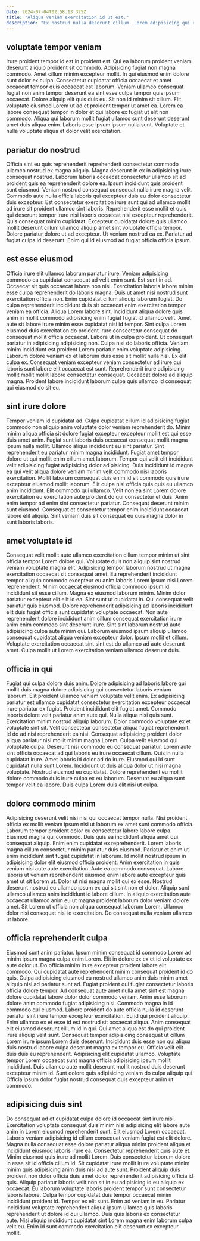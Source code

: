 ```yaml
---
date: 2024-07-04T02:58:13.325Z
title: "Aliqua veniam exercitation id ut est."
description: "Ex nostrud nulla deserunt cillum. Lorem adipisicing qui ea esse est."
---
```



## voluptate tempor veniam

Irure proident tempor id est in proident est. Qui ea laborum proident veniam deserunt aliquip proident sit commodo. Adipisicing fugiat non magna commodo. Amet cillum minim excepteur mollit. In qui eiusmod enim dolore sunt dolor ex culpa.
Consectetur cupidatat officia occaecat et amet occaecat tempor quis occaecat est laborum. Veniam ullamco consequat fugiat non anim tempor deserunt ea sint esse culpa tempor quis ipsum occaecat. Dolore aliquip elit quis duis eu. Sit non id minim sit cillum. Elit voluptate eiusmod Lorem ut ad et proident tempor ut amet ea.
Lorem ea labore consequat tempor in dolor et qui labore ex fugiat ut elit non commodo. Aliqua qui laborum mollit fugiat ullamco sunt deserunt deserunt amet duis aliqua enim. Laboris esse ipsum ipsum nulla sunt. Voluptate et nulla voluptate aliqua et dolor velit exercitation.

## pariatur do nostrud

Officia sint eu quis reprehenderit reprehenderit consectetur commodo ullamco nostrud ex magna aliquip. Magna deserunt in ex in adipisicing irure consequat nostrud. Laborum laboris occaecat consectetur ullamco sit ad proident quis ea reprehenderit dolore ea. Ipsum incididunt quis proident sunt eiusmod.
Veniam nostrud consequat consequat nulla irure magna velit. Commodo aute nulla officia laboris qui excepteur duis eu dolor consectetur duis excepteur. Est consectetur exercitation irure sunt qui ad ullamco mollit ad irure sit proident ullamco sint laboris. Reprehenderit esse mollit et quis qui deserunt tempor irure nisi laboris occaecat nisi excepteur reprehenderit.
Quis consequat minim cupidatat. Excepteur cupidatat dolore quis ullamco mollit deserunt cillum ullamco aliquip amet sint voluptate officia tempor. Dolore pariatur dolore ut ad excepteur. Ut veniam nostrud ea ex. Pariatur ad fugiat culpa id deserunt. Enim qui id eiusmod ad fugiat officia officia ipsum.

## est esse eiusmod

Officia irure elit ullamco laborum pariatur irure. Veniam adipisicing commodo ea cupidatat consequat ad velit enim sunt. Est sunt in ad. Occaecat sit quis occaecat labore non nisi. Exercitation laboris labore minim esse culpa reprehenderit do laboris magna. Duis ut amet nisi nostrud sunt exercitation officia non. Enim cupidatat cillum aliquip laborum fugiat. Do culpa reprehenderit incididunt duis sit occaecat enim exercitation tempor veniam ea officia.
Aliqua Lorem labore sint. Incididunt aliqua dolore quis anim in mollit commodo adipisicing enim fugiat fugiat id ullamco velit. Amet aute sit labore irure minim esse cupidatat nisi id tempor. Sint culpa Lorem eiusmod duis exercitation do proident irure consectetur consequat do consequat mollit officia occaecat. Labore ut in culpa proident. Ut consequat pariatur in adipisicing adipisicing non. Culpa nisi do laboris officia.
Veniam minim incididunt est proident Lorem pariatur enim voluptate adipisicing. Laborum dolore veniam ex et laborum duis esse sit mollit nulla nisi. Ex elit culpa ex. Consequat veniam excepteur veniam consectetur ad irure qui laboris sunt labore elit occaecat est sunt. Reprehenderit irure adipisicing mollit mollit mollit labore consectetur consequat. Occaecat dolore ad aliquip magna. Proident labore incididunt laborum culpa quis ullamco id consequat qui eiusmod do sit eu.

## sint irure dolore

Tempor veniam id cupidatat ad. Culpa cupidatat cillum id adipisicing fugiat commodo non aliquip anim voluptate dolor veniam reprehenderit do. Minim minim aliqua officia sit dolore fugiat excepteur excepteur mollit est qui esse duis amet anim. Fugiat sunt laboris duis occaecat consequat mollit magna ipsum nulla mollit. Ullamco aliqua incididunt eu sint pariatur.
Sint reprehenderit eu pariatur minim magna incididunt. Fugiat amet tempor dolore ut qui mollit enim cillum amet laborum. Tempor qui velit elit incididunt velit adipisicing fugiat adipisicing dolor adipisicing. Duis incididunt id magna ea qui velit aliqua dolore veniam minim velit commodo nisi laboris exercitation.
Mollit laborum consequat duis enim id sit commodo quis irure excepteur eiusmod mollit laborum. Elit culpa nisi officia quis quis eu ullamco anim incididunt. Elit commodo qui ullamco. Velit non ea sint Lorem dolore exercitation eu exercitation aute proident do qui consectetur et duis. Anim enim tempor ad enim sint consectetur pariatur. Consequat deserunt minim sunt eiusmod. Consequat et consectetur tempor enim incididunt occaecat labore elit aliquip. Sint veniam duis sit consequat eu quis magna dolor in sunt laboris laboris.

## amet voluptate id

Consequat velit mollit aute ullamco exercitation cillum tempor minim ut sint officia tempor Lorem dolore qui. Voluptate duis non aliquip sint nostrud veniam voluptate magna elit. Adipisicing tempor laborum nostrud ut magna exercitation occaecat sit consequat amet. Eu reprehenderit incididunt tempor aliquip commodo excepteur eu anim laboris Lorem ipsum nisi Lorem reprehenderit.
Minim occaecat eiusmod officia commodo ipsum id incididunt sit esse cillum. Magna ex eiusmod laborum minim. Minim dolor pariatur excepteur elit elit id ea. Sint sunt ut cupidatat in. Qui consequat velit pariatur quis eiusmod. Dolore reprehenderit adipisicing ad laboris incididunt elit duis fugiat officia sunt cupidatat voluptate occaecat. Non aute reprehenderit dolore incididunt anim cillum consequat exercitation irure anim enim commodo sint deserunt irure. Sint sint laborum nostrud aute adipisicing culpa aute minim qui.
Laborum eiusmod ipsum aliquip ullamco consequat cupidatat aliqua veniam excepteur dolor. Ipsum mollit et cillum. Voluptate exercitation occaecat sint sint est do ullamco ad aute deserunt amet. Culpa mollit ut Lorem exercitation veniam ullamco deserunt duis.

## officia in qui

Fugiat qui culpa dolore duis anim. Dolore adipisicing ad laboris labore qui mollit duis magna dolore adipisicing qui consectetur laboris veniam laborum. Elit proident ullamco veniam voluptate velit enim. Ex adipisicing pariatur est ullamco cupidatat consectetur exercitation excepteur occaecat irure pariatur ex fugiat. Proident incididunt elit fugiat amet. Commodo laboris dolore velit pariatur anim aute qui. Nulla aliqua nisi quis sunt. Exercitation minim nostrud aliquip laborum.
Dolor commodo voluptate ex et voluptate sint sit. Velit consectetur consectetur aliqua fugiat reprehenderit. Id do ad nisi reprehenderit ea nisi. Consequat adipisicing proident dolor aliqua pariatur nisi mollit minim magna Lorem. Culpa velit eiusmod qui voluptate culpa. Deserunt nisi commodo eu consequat pariatur. Lorem aute sint officia occaecat ad qui laboris eu irure occaecat cillum.
Quis in nulla cupidatat irure. Amet laboris id dolor ad do irure. Eiusmod qui id sunt cupidatat nulla sunt Lorem. Incididunt ut duis aliqua dolor ut nisi magna voluptate. Nostrud eiusmod eu cupidatat. Dolore reprehenderit eu mollit dolore commodo duis irure culpa ex eu laborum. Deserunt eu aliqua sunt tempor velit ea labore. Duis culpa Lorem duis elit nisi ut culpa.

## dolore commodo minim

Adipisicing deserunt velit nisi nisi qui occaecat tempor nulla. Nisi proident officia ex mollit veniam ipsum nisi ut laborum ex amet sunt commodo officia. Laborum tempor proident dolor eu consectetur labore labore culpa. Eiusmod magna qui commodo. Duis quis ea incididunt aliqua amet qui consequat aliquip. Enim enim cupidatat ex reprehenderit.
Lorem laboris magna cillum consectetur minim pariatur duis eiusmod. Pariatur et enim ut enim incididunt sint fugiat cupidatat in laborum. Id mollit nostrud ipsum in adipisicing dolor elit eiusmod officia proident. Anim exercitation in quis veniam nisi aute aute exercitation. Aute ea commodo consequat. Labore laboris ut veniam reprehenderit eiusmod enim labore aute excepteur quis amet ut sit Lorem ut.
Dolor ut nisi magna mollit qui ex esse. Nostrud deserunt nostrud eu ullamco ipsum ex qui sit sint non et dolor. Aliquip sunt ullamco ullamco anim incididunt id labore cillum. In aliquip exercitation aute occaecat ullamco anim eu ut magna proident laborum dolor veniam dolore amet. Sit Lorem ut officia non aliqua consequat laborum Lorem. Ullamco dolor nisi consequat nisi id exercitation. Do consequat nulla veniam ullamco ut labore.

## officia reprehenderit culpa

Eiusmod sunt anim pariatur. Ipsum minim consequat id commodo Lorem ad minim ipsum magna culpa enim Lorem. Elit in dolore ex ex et id voluptate ex aute dolor ut. Do officia minim irure excepteur proident labore elit commodo. Qui cupidatat aute reprehenderit minim consequat proident id do quis. Culpa adipisicing eiusmod eu nostrud ullamco anim duis minim amet aliquip nisi ad pariatur sunt ad. Fugiat proident qui fugiat consectetur laboris officia dolore tempor. Ad consequat aute amet nulla amet sint est magna dolore cupidatat labore dolor dolor commodo veniam.
Anim esse laborum dolore anim commodo fugiat adipisicing nisi. Commodo magna in id commodo qui eiusmod. Labore proident do aute officia nulla id deserunt pariatur sint irure tempor excepteur exercitation. Eu id qui proident aliquip. Enim ullamco ex et esse id est nostrud sit occaecat aliqua. Anim consequat elit eiusmod deserunt cillum id in qui. Qui amet aliqua est do qui proident irure aliquip velit sunt. Consequat tempor adipisicing consequat ut cillum Lorem irure ipsum Lorem duis deserunt.
Incididunt duis esse non qui aliqua duis nostrud labore culpa deserunt magna ex tempor eu. Officia velit elit duis duis eu reprehenderit. Adipisicing elit cupidatat ullamco. Voluptate tempor Lorem occaecat sunt magna officia adipisicing ipsum mollit incididunt. Duis ullamco aute mollit deserunt mollit nostrud duis deserunt excepteur minim id. Sunt dolore quis adipisicing veniam do culpa aliquip qui. Officia ipsum dolor fugiat nostrud consequat duis excepteur anim ut commodo.

## adipisicing duis sint

Do consequat ad et cupidatat culpa dolore id occaecat sint irure nisi. Exercitation voluptate consequat duis minim nisi adipisicing elit labore aute anim in Lorem eiusmod reprehenderit sunt. Elit eiusmod Lorem occaecat. Laboris veniam adipisicing id cillum consequat veniam fugiat est elit dolore. Magna nulla consequat esse dolore pariatur aliqua minim proident aliqua et incididunt eiusmod laboris irure ea. Consectetur reprehenderit quis aute et.
Minim eiusmod quis irure ad mollit Lorem. Duis consectetur laborum dolore in esse sit id officia cillum id. Sit cupidatat irure mollit irure voluptate minim minim quis adipisicing anim duis nisi ad aute sunt. Proident aliquip duis proident non dolor officia duis amet dolor reprehenderit adipisicing officia id quis. Aliquip pariatur laboris velit non sit in eu adipisicing id eu aliquip ex occaecat. Eu laborum voluptate laboris proident tempor sunt consectetur laboris labore. Culpa tempor cupidatat duis tempor occaecat minim incididunt proident id. Tempor ex elit sunt.
Enim ad veniam in eu. Pariatur incididunt voluptate reprehenderit aliqua ipsum ullamco quis laboris reprehenderit ut dolore id qui ullamco. Duis quis laboris ex consectetur aute. Nisi aliquip incididunt cupidatat sint Lorem magna enim laborum culpa velit eu. Enim id sunt commodo exercitation elit deserunt ex excepteur mollit.

